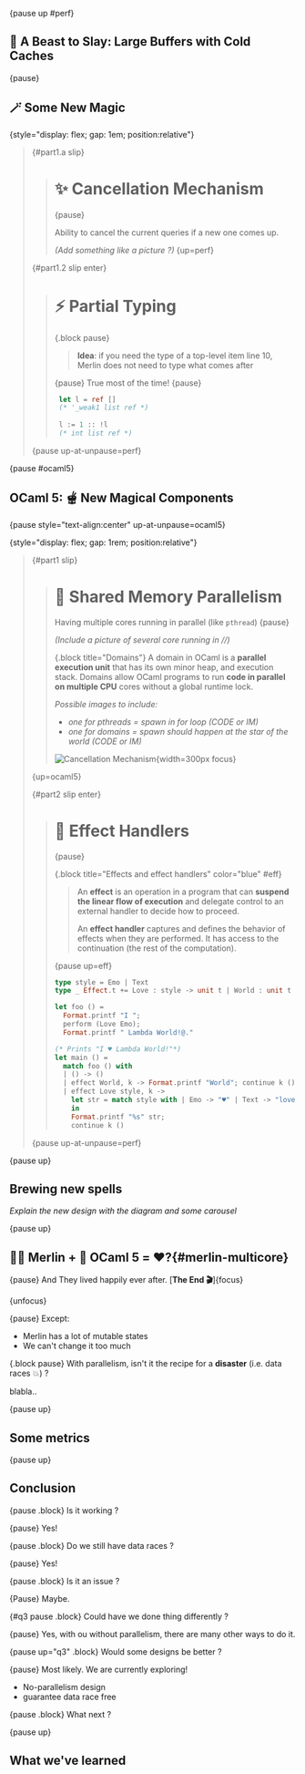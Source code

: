 {pause up #perf}
## 🐉 A Beast to Slay: Large Buffers with Cold Caches

{pause}
##  🪄 Some New Magic 

{style="display: flex; gap: 1em; position:relative"}
> {#part1.a slip}
> > # ✨ Cancellation Mechanism 
> >
> > {pause}
> >
> > Ability to cancel the current queries if a new one comes up.
> >
> > *(Add something like a picture ?)*
> {up=perf}
>
> {#part1.2 slip enter}
> > # ⚡️ Partial Typing 
> > {.block pause}
> > > **Idea**: if you need the type of a top-level item line 10, Merlin does not need to type what comes after
> > 
> > {pause}
> > True most of the time!
> > {pause}
> > ```ocaml
> >  let l = ref [] 
> >  (* '_weak1 list ref *)
> >  
> >  l := 1 :: !l
> >  (* int list ref *)
> > ```
> {pause up-at-unpause=perf}


<!-- > > {.unrevealed . .flex #cancellation_text}  -->
<!-- > > {.unrevealed #partial_text} -->
<!-- {pause reveal=cancellation_text}
{pause reveal=partial_text}
 -->

{pause #ocaml5}
## OCaml 5: 🫕 New Magical Components

<!-- ✨ 🪄 🧙‍♂️ 🧙‍♀️ 🧹 🧪 🦄

🌊 🔥 🌪️ 🌱 ⚡️ 🪨 ❄️ 💥 -->


{pause style="text-align:center" up-at-unpause=ocaml5}

{style="display: flex; gap: 1rem; position:relative"}
> {#part1 slip}
> > # 🌱 Shared Memory Parallelism
> >
> > Having multiple cores running in parallel (like `pthread`) {pause}
> >
> > *(Include a picture of several core running in //)*
> >
> > {.block title="Domains"}
> > A domain in OCaml is a **parallel execution unit** that has its own minor heap, and execution stack.
> > Domains allow OCaml programs to run **code in parallel on multiple CPU** cores without a global runtime lock.
> > 
> > *Possible images to include:*
> > - *one for pthreads = spawn in for loop (CODE or IM)*
> > - *one for domains = spawn should happen at the star of the world (CODE or IM)*
> >
> > ![Cancellation Mechanism](images/cancellation_mechanism2.jpg){width=300px focus} 
> >
>
> {up=ocaml5}
>
> {#part2 slip enter}
> > # 🍄 Effect Handlers
> >
> > {pause}
> >
> > {.block title="Effects and effect handlers" color="blue" #eff}
> > > An **effect** is an operation in a program that can **suspend the linear flow of execution** and delegate control
> > > to an external handler to decide how to proceed.
> > >
> > > An **effect handler** captures and defines the behavior of effects when they are performed. It has
> > > access to the continuation (the rest of the computation).
> >
> > {pause up=eff}
> > ```ocaml
> > type style = Emo | Text
> > type _ Effect.t += Love : style -> unit t | World : unit t
> > 
> > let foo () =
> >   Format.printf "I ";
> >   perform (Love Emo);
> >   Format.printf " Lambda World!@."
> > 
> > (* Prints "I ♥ Lambda World!"*)
> > let main () =
> >   match foo () with
> >   | () -> ()
> >   | effect World, k -> Format.printf "World"; continue k ()
> >   | effect Love style, k ->
> >     let str = match style with | Emo -> "♥" | Text -> "love"
> >     in
> >     Format.printf "%s" str;
> >     continue k ()
> > ```
> >
> {pause up-at-unpause=perf}


<!--
 {pause up=merlin-multicore}
## 🧙‍♀️ Merlin +  🐫 OCaml 5 = ❤️?{#merlin-multicore}

```
🌱 Parallelism ➕ 🍄 Effect Handlers 
  🟰 ✨ Cancellation ➕ ⚡️ Partial Typing
    
```
{pause }

```
🧙‍♀️✨ Merlin ➕ ✨ ➕ ⚡️ 🟰 🐉❌  (Beast slain!)
```

{pause}
Seems like a great plan, right ?


But ... {pause} 
- Merlin has a lot of mutable states
- We can't change it too much

{.block pause}
With parallelism, isn't it the recipe for a **disaster** (i.e. data races 💥) ?

{pause}
So why even bother ?

{pause}
- OCaml 5 memory model is great! {pause}
- Merlin is a non-critical system. {pause}

{.block}
And also, it seemed very fun to try (and it was)!
 -->

{pause up}
## Brewing new spells 

*Explain the new design with the diagram and some carousel*

{pause up}
## 🧙‍♀️ Merlin +  🐫 OCaml 5 = ❤️?{#merlin-multicore}

{pause}
And They lived happily ever after. 
[**The End 🎬**]{focus}

{unfocus}

{pause}
Except:
- Merlin has a lot of mutable states
- We can't change it too much

{.block pause}
With parallelism, isn't it the recipe for a **disaster** (i.e. data races 💥) ?



blabla..

{pause up}
## Some metrics 

{pause up}
## Conclusion

{pause .block}
Is it working ?

{pause} 
Yes!

{pause .block}
Do we still have data races ?

{pause}
Yes!

{pause .block}
Is it an issue ?

{Pause}
 Maybe. 

{#q3 pause .block}
Could have we done thing differently ? 

{pause}
Yes, with ou without parallelism, there are many other ways to do it.

{pause up="q3" .block}
Would some designs be better ?

{pause}
Most likely. We are currently exploring!

- No-parallelism design
- guarantee data race free  

{pause .block}
What next ?


{pause up}
## What we've learned


